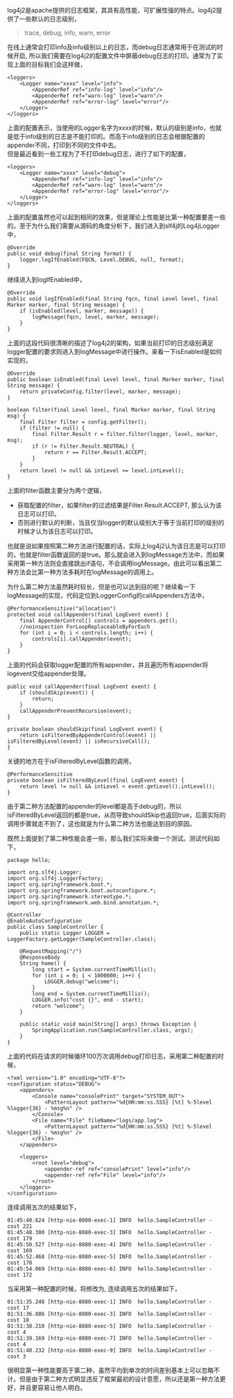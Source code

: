 log4j2是apache提供的日志框架，其具有高性能，可扩展性强的特点。log4j2提供了一些默认的日志级别，
> trace, debug, info, warn, error

在线上通常会打印info及info级别以上的日志，而debug日志通常用于在测试的时候开启, 所以我们需要在log4j2的配置文件中屏蔽debug日志的打印。通常为了实现上面的目标我们会这样做，  
```
<loggers>
    <Logger name="xxxx" level="info">
        <AppenderRef ref="info-log" level="info"/>
        <AppenderRef ref="warn-log" level="warn"/>
        <AppenderRef ref="error-log" level="error"/>
    </Logger>
</loggers>
```
上面的配置表示，当使用的Logger名字为xxxx的时候，默认的级别是info，也就是低于info级别的日志是不能打印的。而高于info级别的日志会根据配置的appender不同，打印到不同的文件中去。  
但是最近看到一些工程为了不打印debug日志，进行了如下的配置，
```
<loggers>
    <Logger name="xxxx" level="debug">
        <AppenderRef ref="info-log" level="info"/>
        <AppenderRef ref="warn-log" level="warn"/>
        <AppenderRef ref="error-log" level="error"/>
    </Logger>
</loggers>
```
上面的配置虽然也可以起到相同的效果，但是理论上性能是比第一种配置要差一些的。至于为什么我们需要从源码的角度分析下，我们进入到slf4j的Log4jLogger中，
```
@Override
public void debug(final String format) {
    logger.logIfEnabled(FQCN, Level.DEBUG, null, format);
}
```
继续进入到logIfEnabled中，
```
@Override
public void logIfEnabled(final String fqcn, final Level level, final Marker marker, final String message) {
    if (isEnabled(level, marker, message)) {
        logMessage(fqcn, level, marker, message);
    }
}
```
上面的这段代码很清晰的描述了log4j2的架构，如果当前打印的日志级别满足logger配置的要求则进入到logMessage中进行操作。来看一下isEnabled是如何实现的，
```
@Override
public boolean isEnabled(final Level level, final Marker marker, final String message) {
    return privateConfig.filter(level, marker, message);
}

boolean filter(final Level level, final Marker marker, final String msg) {
    final Filter filter = config.getFilter();
    if (filter != null) {
        final Filter.Result r = filter.filter(logger, level, marker, msg);
        if (r != Filter.Result.NEUTRAL) {
            return r == Filter.Result.ACCEPT;
        }
    }
    return level != null && intLevel >= level.intLevel();
}
```
上面的filter函数主要分为两个逻辑，
* 获取配置的filter，如果filter的过滤结果是Filter.Result.ACCEPT, 那么认为该日志可以打印。
* 否则进行默认的判断，当且仅当logger的默认级别大于等于当前打印的级别的时候才认为该日志可以打印。

也就是说如果按照第二种方法进行配置的话，实际上log4j2认为该日志是可以打印的，也就是filter函数返回的是true。那么就会进入到logMessage方法中，而如果采用第一种方法则会直接跳出if语句，不会调用logMessage。由此可以看出第二种方法会比第一种方法多耗时在logMessage的调用上。

为什么第二种方法虽然耗时较长，但是也可以达到目的呢？继续看一下logMessage的实现，代码定位到LoggerConfig的callAppenders方法中，
```
@PerformanceSensitive("allocation")
protected void callAppenders(final LogEvent event) {
    final AppenderControl[] controls = appenders.get();
    //noinspection ForLoopReplaceableByForEach
    for (int i = 0; i < controls.length; i++) {
        controls[i].callAppender(event);
    }
}
```
上面的代码会获取logger配置的所有appender，并且遍历所有appender将logevent交给appender处理。
```
public void callAppender(final LogEvent event) {
    if (shouldSkip(event)) {
        return;
    }
    callAppenderPreventRecursion(event);
}

private boolean shouldSkip(final LogEvent event) {
    return isFilteredByAppenderControl(event) || isFilteredByLevel(event) || isRecursiveCall();
}
```
关键的地方在于isFilteredByLevel函数的调用，
```
@PerformanceSensitive
private boolean isFilteredByLevel(final LogEvent event) {
    return level != null && intLevel < event.getLevel().intLevel();
}
```
由于第二种方法配置的appender的level都是高于debug的，所以isFilteredByLevel返回的都是true，从而导致shouldSkip也返回true，后面实际的调用步骤就走不到了，这也就是为什么第二种方法也能达到目的原因。

既然上面提到了第二种性能会差一些，那么我们实际来做一个测试。测试代码如下，
```
package hello;

import org.slf4j.Logger;
import org.slf4j.LoggerFactory;
import org.springframework.boot.*;
import org.springframework.boot.autoconfigure.*;
import org.springframework.stereotype.*;
import org.springframework.web.bind.annotation.*;

@Controller
@EnableAutoConfiguration
public class SampleController {
    public static Logger LOGGER = LoggerFactory.getLogger(SampleController.class);

    @RequestMapping("/")
    @ResponseBody
    String home() {
        long start = System.currentTimeMillis();
        for (int i = 0; i < 1000000; i++) {
            LOGGER.debug("welcome");
        }
        long end = System.currentTimeMillis();
        LOGGER.info("cost {}", end - start);
        return "welcome";
    }

    public static void main(String[] args) throws Exception {
        SpringApplication.run(SampleController.class, args);
    }
}
```
上面的代码在请求的时候循环100万次调用debug打印日志，采用第二种配置的时候，
```
<?xml version="1.0" encoding="UTF-8"?>
<configuration status="DEBUG">
    <appenders>
        <Console name="consolePrint" target="SYSTEM_OUT">
            <PatternLayout pattern="%d{HH:mm:ss.SSS} [%t] %-5level %logger{36} - %msg%n" />
        </Console>
        <File name="File" fileName="logs/app.log">
            <PatternLayout pattern="%d{HH:mm:ss.SSS} [%t] %-5level %logger{36} - %msg%n" />
        </File>
    </appenders>

    <loggers>
        <root level="debug">
            <appender-ref ref="consolePrint" level="info"/>
            <appender-ref ref="File" level="info"/>
        </root>
    </loggers>
</configuration>
```
连续调用五次的结果如下，
```
01:45:40.624 [http-nio-8080-exec-1] INFO  hello.SampleController - cost 221
01:45:48.300 [http-nio-8080-exec-3] INFO  hello.SampleController - cost 179
01:45:50.527 [http-nio-8080-exec-4] INFO  hello.SampleController - cost 169
01:45:52.468 [http-nio-8080-exec-5] INFO  hello.SampleController - cost 178
01:45:54.069 [http-nio-8080-exec-6] INFO  hello.SampleController - cost 172
```
当采用第一种配置的时候，将<root level="debug">修改为<root level="info">, 连续调用五次的结果如下，
```
01:51:35.248 [http-nio-8080-exec-1] INFO  hello.SampleController - cost 17
01:51:36.886 [http-nio-8080-exec-3] INFO  hello.SampleController - cost 10
01:51:38.210 [http-nio-8080-exec-5] INFO  hello.SampleController - cost 4
01:51:39.169 [http-nio-8080-exec-7] INFO  hello.SampleController - cost 4
01:51:40.232 [http-nio-8080-exec-9] INFO  hello.SampleController - cost 3
```

很明显第一种性能要高于第二种，虽然平均到单次的时间差别基本上可以忽略不计。但是由于第二种方式明显违反了框架最初的设计意愿，所以还是第一种方法更好，并且更容易让他人明白。
